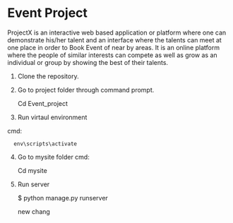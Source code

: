 # Event Project


ProjectX is an interactive web based application or platform where one can
demonstrate his/her talent and an interface where the talents can meet at one place in order to Book Event of near by areas. It is an online platform where the people of similar interests can compete as well as grow as an individual or group by showing the best of their talents.


1. Clone the repository.

2. Go to project folder through command prompt.

      Cd Event_project

3. Run virtaul environment

  cmd:

      env\scripts\activate

4. Go to mysite folder
  cmd:

      Cd mysite

5. Run server

      $ python manage.py runserver   


      new chang
